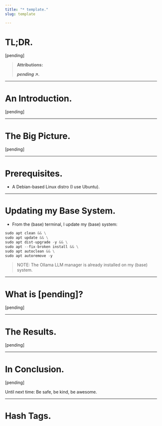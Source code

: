 ```yaml
---
title: "* template."
slug: template

---
```


# TL;DR.

\[pending\]

> **Attributions:**
> 
> ***pending ↗.***

---

# An Introduction.

\[pending\]

---

# The Big Picture.

\[pending\]

---

# Prerequisites.

* A Debian-based Linux distro (I use Ubuntu).
    

---

# Updating my Base System.

* From the (base) terminal, I update my (base) system:
    

```python
sudo apt clean && \
sudo apt update && \
sudo apt dist-upgrade -y && \
sudo apt --fix-broken install && \
sudo apt autoclean && \
sudo apt autoremove -y
```

> NOTE: The Ollama LLM manager is already installed on my (base) system.

---

# What is \[pending\]?

\[pending\]

---

# The Results.

\[pending\]

---

# In Conclusion.

\[pending\]

Until next time: Be safe, be kind, be awesome.

---

# Hash Tags.